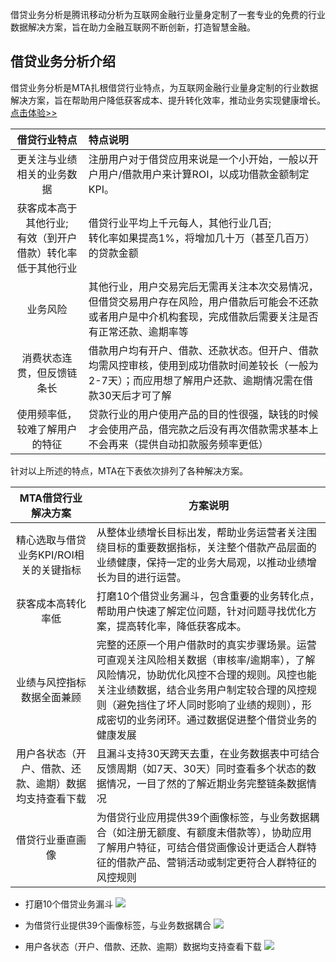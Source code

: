借贷业务分析是腾讯移动分析为互联网金融行业量身定制了一套专业的免费的行业数据解决方案，旨在助力金融互联网不断创新，打造智慧金融。

## 借贷业务分析介绍
借贷业务分析是MTA扎根借贷行业特点，为互联网金融行业量身定制的行业数据解决方案，旨在帮助用户降低获客成本、提升转化效率，推动业务实现健康增长。
[点击体验>>](http://mta.qq.com/mta/businessLoan/ctr_business_loan_funnel?app_id=1)

|借贷行业特点|特点说明|
| :---:|:----|
|更关注与业绩相关的业务数据| 注册用户对于借贷应用来说是一个小开始，一般以开户用户/借款用户来计算ROI，以成功借款金额制定KPI。
|获客成本高于其他行业;<br>有效（到开户借款）转化率低于其他行业|借贷行业平均上千元每人，其他行业几百;<br>转化率如果提高1%，将增加几十万（甚至几百万）的贷款金额|
|业务风险|其他行业，用户交易完后无需再关注本次交易情况，但借贷交易用户存在风险，用户借款后可能会不还款或者用户是中介机构套现，完成借款后需要关注是否有正常还款、逾期率等	|
|消费状态连贯，但反馈链条长|借款用户均有开户、借款、还款状态。但开户、借款均需风控审核，使用到成功借款时间差较长（一般为2-7天）；而应用想了解用户还款、逾期情况需在借款30天后才可了解	|
|使用频率低，较难了解用户的特征|贷款行业的用户使用产品的目的性很强，缺钱的时候才会使用产品，借完款之后没有再次借款需求基本上不会再来（提供自动扣款服务频率更低）	|

针对以上所述的特点，MTA在下表依次排列了各种解决方案。

|MTA借贷行业解决方案|方案说明|
| :----:|----|
|精心选取与借贷业务KPI/ROI相关的关键指标|从整体业绩增长目标出发，帮助业务运营者关注围绕目标的重要数据指标，关注整个借款产品层面的业绩健康，保持一定的业务大局观，以推动业绩增长为目的进行运营。|
|获客成本高转化率低|打磨10个借贷业务漏斗，包含重要的业务转化点，帮助用户快速了解定位问题，针对问题寻找优化方案，提高转化率，降低获客成本。 |
|业绩与风控指标数据全面兼顾|完整的还原一个用户借款时的真实步骤场景。运营可直观关注风险相关数据（审核率/逾期率），了解风险情况，协助优化风控不合理的规则。风控也能关注业绩数据，结合业务用户制定较合理的风控规则（避免挡住了坏人同时影响了业绩的规则），形成密切的业务闭环。通过数据促进整个借贷业务的健康发展|
|用户各状态（开户、借款、还款、逾期）数据均支持查看下载|且漏斗支持30天跨天去重，在业务数据表中可结合反馈周期（如7天、30天）同时查看多个状态的数据情况，一目了然的了解近期业务完整链条数据情况|
|借贷行业垂直画像|为借贷行业应用提供39个画像标签，与业务数据耦合（如注册无额度、有额度未借款等），协助应用了解用户特征，可结合借贷画像设计更适合人群特征的借款产品、营销活动或制定更符合人群特征的风控规则|

- 打磨10个借贷业务漏斗
![](http://imgcache.tce.fsphere.cn/image/main.qcloudimg.com/raw/822a96021413c507e81670366dd48b59.png)

- 为借贷行业提供39个画像标签，与业务数据耦合
![](http://imgcache.tce.fsphere.cn/image/main.qcloudimg.com/raw/0ca444273634d72acaaaa6bfa212e7bd.png)


- 用户各状态（开户、借款、还款、逾期）数据均支持查看下载
![](http://imgcache.tce.fsphere.cn/image/main.qcloudimg.com/raw/8b316468301385b6ebe2314216467b52.png)
